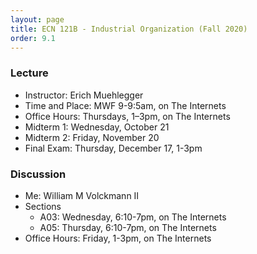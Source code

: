 ```yaml
---
layout: page
title: ECN 121B - Industrial Organization (Fall 2020)
order: 9.1
---
```



### Lecture
* Instructor: Erich Muehlegger
* Time and Place: MWF 9-9:5am, on The Internets
* Office Hours: Thursdays, 1–3pm, on The Internets
* Midterm 1: Wednesday, October 21
* Midterm 2: Friday, November 20
* Final Exam: Thursday, December 17, 1-3pm


### Discussion
* Me: William M Volckmann II
* Sections
  * A03: Wednesday, 6:10-7pm, on The Internets
  * A05: Thursday, 6:10-7pm, on The Internets
* Office Hours: Friday, 1-3pm, on The Internets
